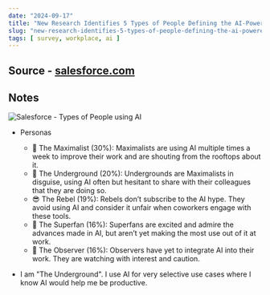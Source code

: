 ```yaml
---
date: "2024-09-17"
title: "New Research Identifies 5 Types of People Defining the AI-Powered Future of Work"
slug: "new-research-identifies-5-types-of-people-defining-the-ai-powered-future-of-work"
tags: [ survey, workplace, ai ]
---
```




## Source - [salesforce.com][1]

## Notes

![Salesforce - Types of People using AI][2]

* Personas
  * 🥰 The Maximalist (30%): Maximalists are using AI multiple times a week to improve their work and are shouting from the rooftops about it.
  * 🤫 The Underground (20%): Undergrounds are Maximalists in disguise, using AI often but hesitant to share with their colleagues that they are doing so.
  * 😎 The Rebel (19%): Rebels don’t subscribe to the AI hype. They avoid using AI and consider it unfair when coworkers engage with these tools.
  * 🤩 The Superfan (16%): Superfans are excited and admire the advances made in AI, but aren’t yet making the most use out of it at work.
  * 🧐 The Observer (16%): Observers have yet to integrate AI into their work. They are watching with interest and caution.
* I am "The Underground". I use AI for very selective use cases where I know AI would help me be productive.



   [1]: https://www.salesforce.com/news/stories/ai-personas-at-work/
   [2]: /reads/2024/09/images/salesforce-types-of-people-using-ai.png
